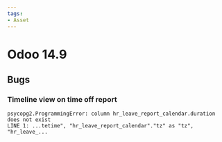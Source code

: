 ```yaml
---
tags:
- Asset
---
```

# Odoo 14.9

## Bugs

### Timeline view on time off report

```
psycopg2.ProgrammingError: column hr_leave_report_calendar.duration does not exist
LINE 1: ...tetime", "hr_leave_report_calendar"."tz" as "tz", "hr_leave_...
```